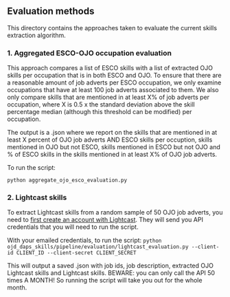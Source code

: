 ## Evaluation methods

This directory contains the approaches taken to evaluate the current skills extraction algorithm.

### 1. Aggregated ESCO-OJO occupation evaluation

This approach compares a list of ESCO skills with a list of extracted OJO skills per occupation that is in both ESCO and OJO. To ensure that there are a reasonable amount of job adverts per ESCO occupation, we only examine occupations that have at least 100 job adverts associated to them. We also only compare skills that are mentioned in at least X% of job adverts per occupation, where X is 0.5 x the standard deviation above the skill percentage median (although this threshold can be modified) per occupation.

The output is a .json where we report on the skills that are mentioned in at least X percent of OJO job adverts AND ESCO skills per occuption, skills mentioned in OJO but not ESCO, skills mentioned in ESCO but not OJO and % of ESCO skills in the skills mentioned in at least X% of OJO job adverts.

To run the script:

`python aggregate_ojo_esco_evaluation.py`

### 2. Lightcast skills

To extract Lightcast skills from a random sample of 50 OJO job adverts, you need to [first create an account with Lightcast]("https://skills.lightcast.io/extraction"). They will send you API credentials that you will need to run the script.

With your emailed credentials, to run the script:
`python ojd_daps_skills/pipeline/evaluation/lightcast_evaluation.py --client-id CLIENT_ID --client-secret CLIENT_SECRET`

This will output a saved .json with job ids, job description, extracted OJO Lightcast skills and Lightcast skills. BEWARE: you can only call the API 50 times A MONTH! So running the script will take you out for the whole month.
